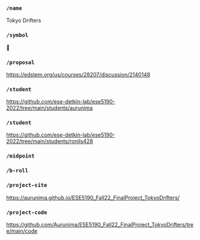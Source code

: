 ### `/name`
Tokyo Drifters
### `/symbol`
🚗
### `/proposal`
https://edstem.org/us/courses/28207/discussion/2140148
### `/student`
https://github.com/ese-detkin-lab/ese5190-2022/tree/main/students/aurunima
### `/student`
https://github.com/ese-detkin-lab/ese5190-2022/tree/main/students/ronils428
### `/midpoint`
### `/b-roll`
### `/project-site`
https://aurunima.github.io/ESE5190_Fall22_FinalProject_TokyoDrifters/
### `/project-code`
https://github.com/Aurunima/ESE5190_Fall22_FinalProject_TokyoDrifters/tree/main/code
